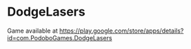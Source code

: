 # DodgeLasers
Game available at https://play.google.com/store/apps/details?id=com.PodoboGames.DodgeLasers
